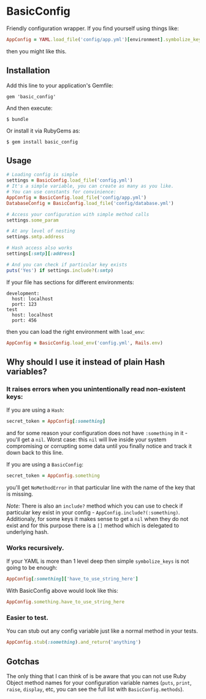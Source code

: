 # BasicConfig

Friendly configuration wrapper. If you find yourself using things like:

```ruby
AppConfig = YAML.load_file('config/app.yml')[environment].symbolize_keys
```

then you might like this.

## Installation

Add this line to your application's Gemfile:

    gem 'basic_config'

And then execute:

    $ bundle

Or install it via RubyGems as:

    $ gem install basic_config

## Usage

```ruby
# Loading config is simple
settings = BasicConfig.load_file('config.yml')
# It's a simple variable, you can create as many as you like.
# You can use constants for convinience:
AppConfig = BasicConfig.load_file('config/app.yml')
DatabaseConfig = BasicConfig.load_file('config/database.yml')

# Access your configuration with simple method calls
settings.some_param

# At any level of nesting
settings.smtp.address

# Hash access also works
settings[:smtp][:address]

# And you can check if particular key exists
puts('Yes') if settings.include?(:smtp)
```

If your file has sections for different environments:
```
development:
  host: localhost
  port: 123
test
  host: localhost
  port: 456
```
then you can load the right environment with `load_env`:
```ruby
AppConfig = BasicConfig.load_env('config.yml', Rails.env)
```

## Why should I use it instead of plain Hash variables?

### It raises errors when you unintentionally read non-existent keys:

If you are using a `Hash`:
```ruby
secret_token = AppConfig[:something]
```
and for some reason your configuration does not have `:something` in it - you'll
get a `nil`. Worst case: this `nil` will live inside your system compromising
or corrupting some data until you finally notice and track it down back to this line.

If you are using a `BasicConfig`:
```ruby
secret_token = AppConfig.something
```
you'll get `NoMethodError` in that particular line with the name of the key that
is missing.

*Note:* There is also an `include?` method which you can use to check if
particular key exist in your config - `AppConfig.include?(:something)`.
Additionaly, for some keys it makes sense to get a `nil` when they do not exist and for this
purpose there is a `[]` method which is delegated to underlying hash.

### Works recursively.

If your YAML is more than 1 level deep then simple `symbolize_keys` is not going to be enough:
```ruby
AppConfig[:something]['have_to_use_string_here']
```

With BasicConfig above would look like this:
```ruby
AppConfig.something.have_to_use_string_here
```

### Easier to test.

You can stub out any config variable just like a normal method in your tests.

```ruby
AppConfig.stub(:something).and_return('anything')
```

## Gotchas

The only thing that I can think of is be aware that you can not use Ruby Object
method names for your configuration variable names (`puts`, `print`, `raise`,
`display`, etc, you can see the full list with `BasicConfig.methods`).
